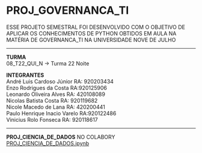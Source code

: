 # PROJ_GOVERNANCA_TI

ESSE PROJETO SEMESTRAL FOI DESENVOLVIDO COM O OBJETIVO DE APLICAR OS CONHECIMENTOS DE PYTHON OBTIDOS EM AULA NA MATÉRIA DE GOVERNANCA_TI NA UNIVERSIDADE NOVE DE JULHO 

------------------------------------------------------------------------------------------------------------------------------
**TURMA**\
08_T22_QUI_N -> Turma 22 Noite

**INTEGRANTES**\
André Luis Cardoso Júnior                                      RA: 920203434\
Enzo Rodrigues da Costa                                        RA:920125906\
Leonardo Oliveira Alves                                        RA: 420108089\
Nicolas Batista Costa                                          RA: 920119682\
Nicole Macedo de Lana                                          RA: 420200441\
Paulo Henrique Inacio Varelo                                   RA:920122486\
Vinicius Rolo Fonseca                                          RA: 920118617

------------------------------------------------------------------------------------------------------------------------------

**PROJ_CIENCIA_DE_DADOS** NO COLABORY [PROJ_CIENCIA_DE_DADOS.ipynb](/PROJ_CIENCIA_DE_DADOS.ipynb)
